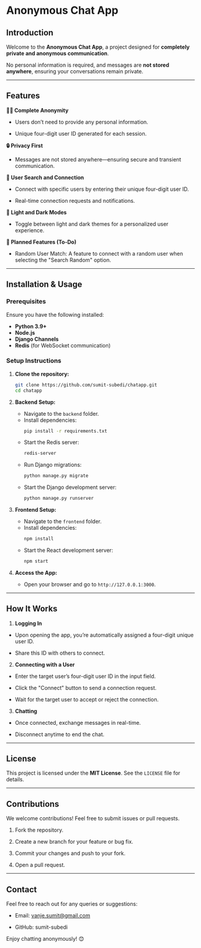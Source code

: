 # **Anonymous Chat App**

## **Introduction**
Welcome to the **Anonymous Chat App**, a project designed for **completely private and anonymous communication**. 

No personal information is required, and messages are **not stored anywhere**, ensuring your conversations remain private.

---

## **Features**
**🕵️‍♂️ Complete Anonymity**

- Users don’t need to provide any personal information.

- Unique four-digit user ID generated for each session.

**🔒 Privacy First**

- Messages are not stored anywhere—ensuring secure and transient communication.

**🔗 User Search and Connection**

- Connect with specific users by entering their unique four-digit user ID.

- Real-time connection requests and notifications.

**🎨 Light and Dark Modes**

- Toggle between light and dark themes for a personalized user experience.

**🚀 Planned Features (To-Do)**

- Random User Match: A feature to connect with a random user when selecting the "Search Random" option.

---

## **Installation & Usage**

### **Prerequisites**
Ensure you have the following installed:
- **Python 3.9+**
- **Node.js**
- **Django Channels**
- **Redis** (for WebSocket communication)

### **Setup Instructions**
1. **Clone the repository:**
   ```bash
   git clone https://github.com/sumit-subedi/chatapp.git
   cd chatapp
   ```

2. **Backend Setup:**
   - Navigate to the `backend` folder.
   - Install dependencies:
     ```bash
     pip install -r requirements.txt
     ```
   - Start the Redis server:
     ```bash
     redis-server
     ```
   - Run Django migrations:
     ```bash
     python manage.py migrate
     ```
   - Start the Django development server:
     ```bash
     python manage.py runserver
     ```

3. **Frontend Setup:**
   - Navigate to the `frontend` folder.
   - Install dependencies:
     ```bash
     npm install
     ```
   - Start the React development server:
     ```bash
     npm start
     ```

4. **Access the App:**
   - Open your browser and go to `http://127.0.0.1:3000`.

---

## **How It Works**
1. **Logging In**

- Upon opening the app, you’re automatically assigned a four-digit unique user ID.

- Share this ID with others to connect.

2. **Connecting with a User**

- Enter the target user’s four-digit user ID in the input field.

- Click the "Connect" button to send a connection request.

- Wait for the target user to accept or reject the connection.

3. **Chatting**

- Once connected, exchange messages in real-time.

- Disconnect anytime to end the chat.

---

## **License**
This project is licensed under the **MIT License**. See the `LICENSE` file for details.

---

## **Contributions**
We welcome contributions! Feel free to submit issues or pull requests.

1. Fork the repository.

2. Create a new branch for your feature or bug fix.

3. Commit your changes and push to your fork.

4. Open a pull request.

---

## **Contact**
Feel free to reach out for any queries or suggestions:

- Email: vanje.sumit@gmail.com

- GitHub: sumit-subedi

Enjoy chatting anonymously! 😊
